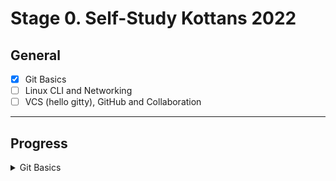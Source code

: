 # Stage 0. Self-Study Kottans 2022

## General

- [x] Git Basics
- [ ] Linux CLI and Networking
- [ ] VCS (hello gitty), GitHub and Collaboration

___

## Progress

<details>
<summary>Git Basics</summary>
Hi all!
I try to write in English for practice, so I think you will be not strict for me if you find mistakes. In this course I learned new instruments for organize work on the future projects. This educational task gave me knowing about Git and GitHub and their power. With Git and GitHub we can make new parts of the project and don’t care about lose our progress even if my personal computer hard drive will be lost. Because all the working data stay on the remote repository, and I can continue my work on any new machine or from any place of the world (of course if I have an internet connection:))

>1.Introduction to Git and GitHub:

![fest](./stage0/General/0.%20Git%20Basics/Git%20coursera%20done.png)

>2. Sequence, Push & Pull (learngitbranching.js.org) :

![fest](./stage0/General/0.%20Git%20Basics/introduction%20sequence.png)
![fest](./stage0/General/0.%20Git%20Basics/Git%20remotes%20Push%20&%20Pull%20done.png)
</details>
